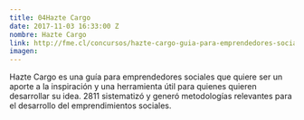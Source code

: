 ```yaml
---
title: 04Hazte Cargo
date: 2017-11-03 16:33:00 Z
nombre: Hazte Cargo
link: http://fme.cl/concursos/hazte-cargo-guia-para-emprendedores-sociales/
imagen: 
---
```


Hazte Cargo es una guía para emprendedores sociales que quiere ser un aporte a la inspiración y una herramienta útil para quienes quieren desarrollar su idea. 2811 sistematizó y generó metodologías relevantes para el desarrollo del emprendimientos sociales. 